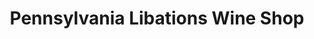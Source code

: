 ---
title: "Pennsylvania Libations Wine Shop"
url: /pittsburgh/pennsylvania-libations-wine-shop/
shop: beverages
---